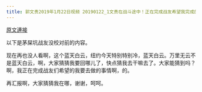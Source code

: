 ```yaml
---
title: 郭文贵2019年1月22日视频 20190122_1文贵在战斗途中！正在完成战友希望我完成的任务中！一切都是刚刚开始
---
```


[原文連接](https://gnews.org/ThreadView/53478534)

以下是茅屎坑战友没校对前的内容。

  现在再也没人看啊，这个蓝天白云，纽约今天特别特别冷，蓝天白云。万里无云不是蓝天白云，啊，大家猜猜我要回哪儿了，快点猜我去干嘛去了。大家能猜到吗？啊，我正在完成战友们希望的我要去做的事情啊，的。

  再汇报啊，大家猜猜我在哪，谢谢，呵呵。
